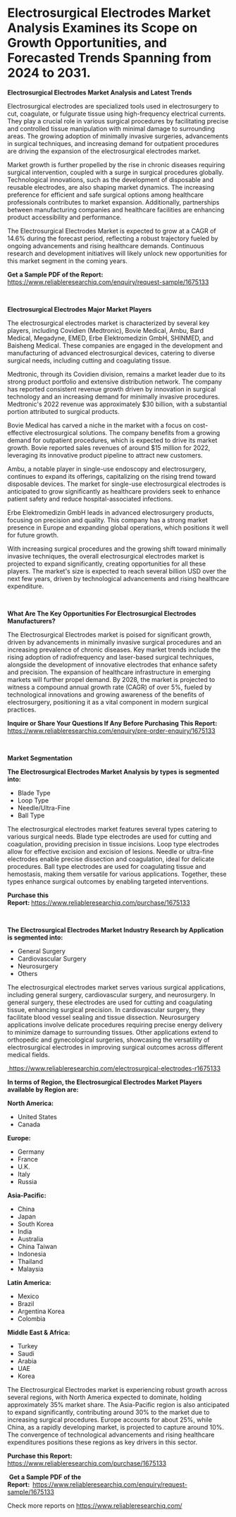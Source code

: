 <p><h1>Electrosurgical Electrodes Market Analysis Examines its Scope on Growth Opportunities, and Forecasted Trends Spanning from 2024 to 2031.</h1></p><p><strong>Electrosurgical Electrodes Market Analysis and Latest Trends</strong></p>
<p><p>Electrosurgical electrodes are specialized tools used in electrosurgery to cut, coagulate, or fulgurate tissue using high-frequency electrical currents. They play a crucial role in various surgical procedures by facilitating precise and controlled tissue manipulation with minimal damage to surrounding areas. The growing adoption of minimally invasive surgeries, advancements in surgical techniques, and increasing demand for outpatient procedures are driving the expansion of the electrosurgical electrodes market.</p><p>Market growth is further propelled by the rise in chronic diseases requiring surgical intervention, coupled with a surge in surgical procedures globally. Technological innovations, such as the development of disposable and reusable electrodes, are also shaping market dynamics. The increasing preference for efficient and safe surgical options among healthcare professionals contributes to market expansion. Additionally, partnerships between manufacturing companies and healthcare facilities are enhancing product accessibility and performance.</p><p>The Electrosurgical Electrodes Market is expected to grow at a CAGR of 14.6% during the forecast period, reflecting a robust trajectory fueled by ongoing advancements and rising healthcare demands. Continuous research and development initiatives will likely unlock new opportunities for this market segment in the coming years.</p></p>
<p><strong>Get a Sample PDF of the Report:&nbsp;</strong> <a href="https://www.reliableresearchiq.com/enquiry/request-sample/1675133?utm_campaign=1082&utm_medium=2&utm_source=Github&utm_content=ia&utm_term=28122024&utm_id=electrosurgical-electrodes">https://www.reliableresearchiq.com/enquiry/request-sample/1675133</a></p>
<p>&nbsp;</p>
<p><strong>Electrosurgical Electrodes Major Market Players</strong></p>
<p><p>The electrosurgical electrodes market is characterized by several key players, including Covidien (Medtronic), Bovie Medical, Ambu, Bard Medical, Megadyne, EMED, Erbe Elektromedizin GmbH, SHINMED, and Baisheng Medical. These companies are engaged in the development and manufacturing of advanced electrosurgical devices, catering to diverse surgical needs, including cutting and coagulating tissue.</p><p>Medtronic, through its Covidien division, remains a market leader due to its strong product portfolio and extensive distribution network. The company has reported consistent revenue growth driven by innovation in surgical technology and an increasing demand for minimally invasive procedures. Medtronic's 2022 revenue was approximately $30 billion, with a substantial portion attributed to surgical products.</p><p>Bovie Medical has carved a niche in the market with a focus on cost-effective electrosurgical solutions. The company benefits from a growing demand for outpatient procedures, which is expected to drive its market growth. Bovie reported sales revenues of around $15 million for 2022, leveraging its innovative product pipeline to attract new customers.</p><p>Ambu, a notable player in single-use endoscopy and electrosurgery, continues to expand its offerings, capitalizing on the rising trend toward disposable devices. The market for single-use electrosurgical electrodes is anticipated to grow significantly as healthcare providers seek to enhance patient safety and reduce hospital-associated infections.</p><p>Erbe Elektromedizin GmbH leads in advanced electrosurgery products, focusing on precision and quality. This company has a strong market presence in Europe and expanding global operations, which positions it well for future growth. </p><p>With increasing surgical procedures and the growing shift toward minimally invasive techniques, the overall electrosurgical electrodes market is projected to expand significantly, creating opportunities for all these players. The market's size is expected to reach several billion USD over the next few years, driven by technological advancements and rising healthcare expenditure.</p></p>
<p>&nbsp;</p>
<p><strong>What Are The Key Opportunities For Electrosurgical Electrodes Manufacturers?</strong></p>
<p><p>The Electrosurgical Electrodes market is poised for significant growth, driven by advancements in minimally invasive surgical procedures and an increasing prevalence of chronic diseases. Key market trends include the rising adoption of radiofrequency and laser-based surgical techniques, alongside the development of innovative electrodes that enhance safety and precision. The expansion of healthcare infrastructure in emerging markets will further propel demand. By 2028, the market is projected to witness a compound annual growth rate (CAGR) of over 5%, fueled by technological innovations and growing awareness of the benefits of electrosurgery, positioning it as a vital component in modern surgical practices.</p></p>
<p><strong>Inquire or Share Your Questions If Any Before Purchasing This Report:</strong> <a href="https://www.reliableresearchiq.com/enquiry/pre-order-enquiry/1675133?utm_campaign=1082&utm_medium=2&utm_source=Github&utm_content=ia&utm_term=28122024&utm_id=electrosurgical-electrodes">https://www.reliableresearchiq.com/enquiry/pre-order-enquiry/1675133</a></p>
<p>&nbsp;</p>
<p><strong>Market Segmentation</strong></p>
<p><strong>The Electrosurgical Electrodes Market Analysis by types is segmented into:</strong></p>
<p><ul><li>Blade Type</li><li>Loop Type</li><li>Needle/Ultra-Fine</li><li>Ball Type</li></ul></p>
<p><p>The electrosurgical electrodes market features several types catering to various surgical needs. Blade type electrodes are used for cutting and coagulation, providing precision in tissue incisions. Loop type electrodes allow for effective excision and excision of lesions. Needle or ultra-fine electrodes enable precise dissection and coagulation, ideal for delicate procedures. Ball type electrodes are used for coagulating tissue and hemostasis, making them versatile for various applications. Together, these types enhance surgical outcomes by enabling targeted interventions.</p></p>
<p><strong>Purchase this Report:&nbsp;</strong><a href="https://www.reliableresearchiq.com/purchase/1675133?utm_campaign=1082&utm_medium=2&utm_source=Github&utm_content=ia&utm_term=28122024&utm_id=electrosurgical-electrodes">https://www.reliableresearchiq.com/purchase/1675133</a></p>
<p>&nbsp;</p>
<p><strong>The Electrosurgical Electrodes Market Industry Research by Application is segmented into:</strong></p>
<p><ul><li>General Surgery</li><li>Cardiovascular Surgery</li><li>Neurosurgery</li><li>Others</li></ul></p>
<p><p>The electrosurgical electrodes market serves various surgical applications, including general surgery, cardiovascular surgery, and neurosurgery. In general surgery, these electrodes are used for cutting and coagulating tissue, enhancing surgical precision. In cardiovascular surgery, they facilitate blood vessel sealing and tissue dissection. Neurosurgery applications involve delicate procedures requiring precise energy delivery to minimize damage to surrounding tissues. Other applications extend to orthopedic and gynecological surgeries, showcasing the versatility of electrosurgical electrodes in improving surgical outcomes across different medical fields.</p></p>
<p><a href="https://www.reliableresearchiq.com/electrosurgical-electrodes-r1675133?utm_campaign=1082&utm_medium=2&utm_source=Github&utm_content=ia&utm_term=28122024&utm_id=electrosurgical-electrodes">&nbsp;https://www.reliableresearchiq.com/electrosurgical-electrodes-r1675133</a></p>
<p><strong>In terms of Region, the Electrosurgical Electrodes Market Players available by Region are:</strong></p>
<p>
    <p> <strong> North America: </strong>
        <ul>
            <li>United States</li>
            <li>Canada</li>
        </ul>
        </p> 
    <p> <strong> Europe: </strong>
        <ul>
            <li>Germany</li>
            <li>France</li>
            <li>U.K.</li>
            <li>Italy</li>
            <li>Russia</li>
        </ul>
        </p> 
    <p> <strong> Asia-Pacific: </strong>
        <ul>
            <li>China</li>
            <li>Japan</li>
            <li>South Korea</li>
            <li>India</li>
            <li>Australia</li>
            <li>China Taiwan</li>
            <li>Indonesia</li>
            <li>Thailand</li>
            <li>Malaysia</li>
        </ul>
        </p> 
    <p> <strong> Latin America: </strong>
        <ul>
            <li>Mexico</li>
            <li>Brazil</li>
            <li>Argentina Korea</li>
            <li>Colombia</li>
        </ul>
        </p> 
    <p> <strong> Middle East & Africa: </strong>
        <ul>
            <li>Turkey</li>
            <li>Saudi</li>
            <li>Arabia</li>
            <li>UAE</li>
            <li>Korea</li>
        </ul>
    </p>
    </p>
<p><p>The Electrosurgical Electrodes market is experiencing robust growth across several regions, with North America expected to dominate, holding approximately 35% market share. The Asia-Pacific region is also anticipated to expand significantly, contributing around 30% to the market due to increasing surgical procedures. Europe accounts for about 25%, while China, as a rapidly developing market, is projected to capture around 10%. The convergence of technological advancements and rising healthcare expenditures positions these regions as key drivers in this sector.</p></p>
<p><strong>Purchase this Report: </strong><a href="https://www.reliableresearchiq.com/purchase/1675133?utm_campaign=1082&utm_medium=2&utm_source=Github&utm_content=ia&utm_term=28122024&utm_id=electrosurgical-electrodes">https://www.reliableresearchiq.com/purchase/1675133</a></p>
<p>&nbsp;<strong>Get a Sample PDF of the Report:&nbsp;&nbsp;</strong><a href="https://www.reliableresearchiq.com/enquiry/request-sample/1675133?utm_campaign=1082&utm_medium=2&utm_source=Github&utm_content=ia&utm_term=28122024&utm_id=electrosurgical-electrodes">https://www.reliableresearchiq.com/enquiry/request-sample/1675133</a></p>
<p><strong></strong></p>
<p>Check more reports on <a href="https://www.reliableresearchiq.com/?utm_campaign=1082&utm_medium=2&utm_source=Github&utm_content=ia&utm_term=28122024&utm_id=electrosurgical-electrodes">https://www.reliableresearchiq.com/</a></p>